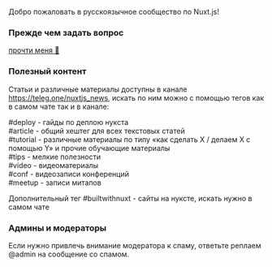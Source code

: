 Добро пожаловать в русскоязычное сообщество по Nuxt.js!

### Прежде чем задать вопрос

[прочти меня 😬](https://nometa.xyz/)

### Полезный контент

Статьи и различные материалы доступны в канале https://teleg.one/nuxtjs_news, искать по ним можно с помощью тегов как в самом чате так и в канале:

#deploy - гайды по деплою нукста \
#article - общий хештег для всех текстовых статей \
#tutorial - различные материалы по типу «как сделать  X / делаем X с помощью Y» и прочие обучающие материалы \
#tips - мелкие полезности \
#video - видеоматериалы \
#conf - видеозаписи конференций \
#meetup - записи митапов 

Дополнительный тег #builtwithnuxt - сайты на нуксте, искать нужно в самом чате

### Админы и модераторы

Если нужно привлечь внимание модератора к спаму, ответьте реплаем @admin на сообщение со спамом.
